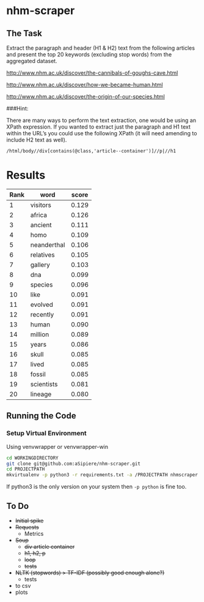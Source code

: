# nhm-scraper

## The Task
Extract the paragraph and header (H1 & H2) text from the following articles and present the top 20 keywords (excluding stop words) from the aggregated dataset. 

http://www.nhm.ac.uk/discover/the-cannibals-of-goughs-cave.html

http://www.nhm.ac.uk/discover/how-we-became-human.html

http://www.nhm.ac.uk/discover/the-origin-of-our-species.html

###Hint: 

There are many ways to perform the text extraction, one would be using an XPath expression. If you wanted to extract just the paragraph and H1 text within the URL’s you could use the following XPath (it will need amending to include H2 text as well).

```/html/body//div[contains(@class,'article--container')]//p|//h1```

# Results

| Rank | word        | score |
|------|-------------|-------|
| 1    | visitors    | 0.129 |
| 2    | africa      | 0.126 |
| 3    | ancient     | 0.111 |
| 4    | homo        | 0.109 |
| 5    | neanderthal | 0.106 |
| 6    | relatives   | 0.105 |
| 7    | gallery     | 0.103 |
| 8    | dna         | 0.099 |
| 9    | species     | 0.096 |
| 10   | like        | 0.091 |
| 11   | evolved     | 0.091 |
| 12   | recently    | 0.091 |
| 13   | human       | 0.090 |
| 14   | million     | 0.089 |
| 15   | years       | 0.086 |
| 16   | skull       | 0.085 |
| 17   | lived       | 0.085 |
| 18   | fossil      | 0.085 |
| 19   | scientists  | 0.081 |
| 20   | lineage     | 0.080 |

## Running the Code
### Setup Virtual Environment
Using venvwrapper or venvwrapper-win
```bash
cd WORKINGDIRECTORY
git clone git@github.com:aSipiere/nhm-scraper.git
cd PROJECTPATH
mkvirtualenv -p python3 -r requirements.txt -a /PROJECTPATH nhmscraper
```
If python3 is the only version on your system then `-p python` is fine too.

## To Do
* ~~Initial spike~~
* ~~Requests~~
    * Metrics
* ~~Soup~~
    * ~~div article container~~
    * ~~h1, h2, p~~
    * ~~loop~~
    * ~~tests~~
* ~~NLTK (stopwords) > TF-IDF (possibly good enough alone?)~~
    * tests
* to csv
* plots